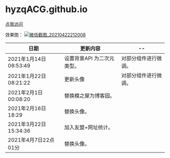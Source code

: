 # hyzqACG.github.io

[点我访问](https://hyzqacg.github.io/)


效果图：
[![微信截图_20210422212008](https://user-images.githubusercontent.com/70384877/115721484-a9023d80-a3b0-11eb-9001-accede22777b.png)](https://hyzqacg.github.io/)


日期 | 更新内容 | --
--|--|--|
2021年1月14日08:53:49 |  设置背景API 为二次元类型。 |  对部分组件进行微调。
2021年1月22日08:21:22 | 更新头像 | 对部分组件进行微调。
2021年2月1日00:08:20 | 替换模之屋为博客园。 | 
2021年2月16日18:29 | 替换头像。 | 
2021年3月22日15:34:36 | 加入友盟+网址统计。 | 
2021年4月7日22点01分 | 替换头像。 |



